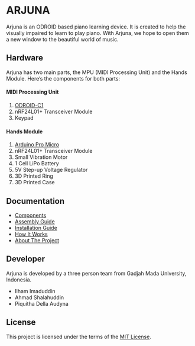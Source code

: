 ARJUNA
======

Arjuna is an ODROID based piano learning device. It is created to help the visually impaired to learn to play piano. With Arjuna, we hope to open them a new window to the beautiful world of music.

## Hardware

Arjuna has two main parts, the MPU (MIDI Processing Unit) and the Hands Module.
Here’s the components for both parts:

#### MIDI Processing Unit

1. [ODROID-C1](http://www.hardkernel.com/main/products/prdt_info.php?g_code=G141578608433)
2. nRF24L01+ Transceiver Module
3. Keypad

#### Hands Module

1. [Arduino Pro Micro](https://www.sparkfun.com/products/12640)
2. nRF24L01+ Transceiver Module
3. Small Vibration Motor
4. 1 Cell LiPo Battery
5. 5V Step-up Voltage Regulator
6. 3D Printed Ring
7. 3D Printed Case

## Documentation

* [Components](https://github.com/ArjunaElins/Arjuna/blob/master/Docs/Components.md)
* [Assembly Guide](https://github.com/ArjunaElins/Arjuna/blob/master/Docs/Assembly.md)
* [Installation Guide](https://github.com/ArjunaElins/Arjuna/blob/master/Docs/Installation.md)
* [How It Works](https://github.com/ArjunaElins/Arjuna/blob/master/Docs/HowItWorks.md)
* [About The Project](https://github.com/ArjunaElins/Arjuna/blob/master/Docs/About.md)

## Developer

Arjuna is developed by a three person team from Gadjah Mada University, Indonesia.

* Ilham Imaduddin
* Ahmad Shalahuddin
* Piquitha Della Audyna

## License

This project is licensed under the terms of the [MIT License](http://opensource.org/licenses/MIT).